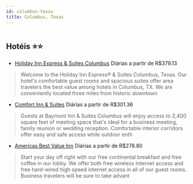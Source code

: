```yaml
---
id: columbus-texas
title: Columbus, Texas
---
```


<center><img src="https://photos.hotelbeds.com/giata/59/591228/591228a_hb_a_001.jpg" alt="" /></center>


## Hotéis ⭐️⭐️

-    [Holiday Inn Express & Suites Columbus](https://www.hurb.com/aud/https://www.hurb.com/hoteis/columbus/holiday-inn-express-suites-columbus-JNP-JP779469?cmp=18055) Diárias a partir de R$379.13
   > Welcome to the Holiday Inn Express® &amp; Suites Columbus, Texas. Our hotel&apos;s comfortable guest rooms and spacious suites offer area travelers the best value among hotels in Columbus, TX. We are conveniently located three miles from historic downtown
-    [Comfort Inn & Suites](https://www.hurb.com/aud/https://www.hurb.com/hoteis/columbus/comfort-inn-suites-JNP-JP154885?cmp=18055) Diárias a partir de R$301.36
   > Guests at Baymont Inn &amp; Suites Columbus will enjoy access to 2,400 square feet of meeting space that&apos;s ideal for a business meeting, family reunion or wedding reception. Comfortable interior corridors offer easy and safe access while outdoor enth
-    [Americas Best Value Inn](https://www.hurb.com/aud/https://www.hurb.com/hoteis/columbus/americas-best-value-inn-JNP-JP259721?cmp=18055) Diárias a partir de R$278.80
   > Start your day off right with our free continental breakfast and free coffee in our lobby. We offer both free wireless Internet access and free hard-wired high speed internet access in all of our guest rooms. Business travelers will be sure to take advant
